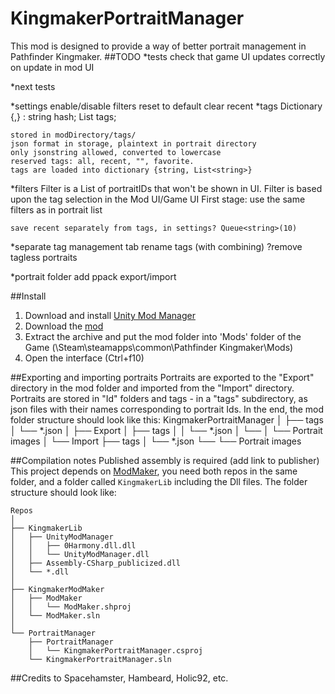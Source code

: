 ﻿# KingmakerPortraitManager
This mod is designed to provide a way of better portrait management in Pathfinder Kingmaker.
##TODO
*tests
check that game UI updates correctly on update in mod UI


*next
	tests

*settings
	enable/disable filters
	reset to default
	clear recent
*tags
	Dictionary {<string>,<tagdata>}
	<tagdata>:
		string hash;
		List<string> tags;

	stored in modDirectory/tags/
	json format in storage, plaintext in portrait directory
	only jsonstring allowed, converted to lowercase
	reserved tags: all, recent, "", favorite.
	tags are loaded into dictionary {string, List<string>}
*filters
	Filter is a List<string> of portraitIDs that won't be shown in UI.
	Filter is based upon the tag selection in the Mod UI/Game UI
	First stage: use the same filters as in portrait list

	save recent separately from tags, in settings? Queue<string>(10)

*separate tag management tab
	rename tags (with combining)
	?remove tagless portraits

*portrait folder 
	add ppack export/import

##Install
1. Download and install [Unity Mod Manager](https://www.nexusmods.com/site/mods/21)
2. Download the [mod](https://github.com/)
3. Extract the archive and put the mod folder into 'Mods' folder of the Game (\Steam\steamapps\common\Pathfinder Kingmaker\Mods)
4. Open the interface (Ctrl+f10)

##Exporting and importing portraits
Portraits are exported to the "Export" directory in the mod folder and imported from the "Import" directory. Portraits are stored in "Id" folders and tags - in a "tags" subdirectory, as json files with their names corresponding to portrait Ids.
In the end, the mod folder structure should look like this:
KingmakerPortraitManager
│
├── tags
│   └── *.json
│
├── Export
│   ├── tags
│   │   └── *.json
│   └── <PortraitID>
│		└── Portrait images
│
└── Import
    ├── tags
    │   └── *.json
    └── <PortraitID>
		└── Portrait images


##Compilation notes
Published assembly is required (add link to publisher)
This project depends on [ModMaker](https://github.com/hsinyuhcan/KingmakerModMaker), you need both repos in the same folder, and a folder called `KingmakerLib` including the Dll files. The folder structure should look like:
```
Repos
│
├── KingmakerLib
│   ├── UnityModManager
│   │   ├── 0Harmony.dll.dll
│   │   └── UnityModManager.dll
│	├── Assembly-CSharp_publicized.dll
│   └── *.dll
│
├── KingmakerModMaker
│   ├── ModMaker
│   │   └── ModMaker.shproj
│   └── ModMaker.sln
│
└── PortraitManager
    ├── PortraitManager
    │   └── KingmakerPortraitManager.csproj
    └── KingmakerPortraitManager.sln
```



##Credits to 
Spacehamster, Hambeard, Holic92, etc.
